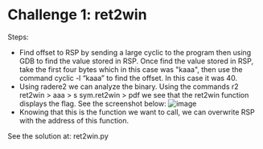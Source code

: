 # Challenge 1: ret2win
Steps:
- Find offset to RSP by sending a large cyclic to the program then using GDB to find the value stored in RSP. Once find the value stored in RSP, take the first four bytes which in this case was "kaaa", then use the command cyclic -l “kaaa” to find the offset. In this case it was 40.
- Using radere2 we can analyze the binary. Using the commands r2 ret2win > aaa > s sym.ret2win > pdf we see that the ret2win function displays the flag. See the screenshot below:
  ![image](https://github.com/tylerdionne/ROPEMPORIUM2023/assets/143131384/7a3c57fd-9b43-43dd-90ea-378131e44fb4)
- Knowing that this is the function we want to call, we can overwrite RSP with the address of this function.

See the solution at:
ret2win.py


